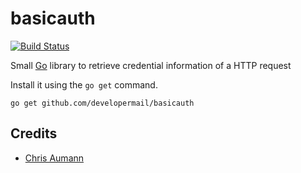 # basicauth

[![Build Status](https://travis-ci.org/developermail/basicauth.svg?branch=master)](https://travis-ci.org/developermail/basicauth)

Small [Go](http://golang.org) library to retrieve credential information of a HTTP request

Install it using the `go get` command.

    go get github.com/developermail/basicauth

## Credits

 * [Chris Aumann](https://github.com/chr4)
